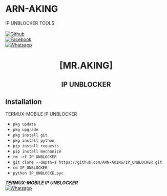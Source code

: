 # ARN-AKING
IP UNBLOCKER TOOLS
<b></b> </br> <br>[![Github](https://img.shields.io/badge/Github-ARN-AKING-dimgray?style=flat-square&logo=github)](https://github.com/ARN-AKING)<br> [![Facebook](https://img.shields.io/badge/Facebook-ARN-AKING-blue?style=flat-square&logo=facebook)](https://www.facebook.com/RaYees.AmIr42011)<br> [![Whatsapp](https://img.shields.io/badge/Whatsapp-AKING-deepgreen?style=flat-square&logo=whatsapp)](https://wa.me/+93)



<h1 align="center"> [MR.AKING]</h1>

<h2 align="center">  IP UNBLOCKER </h2>


## <b>installation</b>

TERMUX-MOBILE IP UNBLOCKER


- `pkg update`
- `pkg upgrade`
- `pkg install git`
- `pkg install python`
- `pip install requests`
- `pip install mechanize`
- `rm -rf IP_UNBLOCKER`
- `git clone --depth=1 https://github.com/ARN-AKING/IP_UNBLOCKER.git`
- `cd IP_UNBLOCKER`
- `python IP_UNBLOCKE.pyc`



 ___TERMUX-MOBILE IP UNBLOCKER___</br>
 [![Whatsapp](https://img.shields.io/badge/Whatsapp-AKING-deepgreen?style=flat-square&logo=whatsapp)](https://wa.me/+93)

